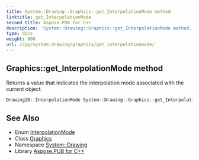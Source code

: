 ```yaml
---
title: System::Drawing::Graphics::get_InterpolationMode method
linktitle: get_InterpolationMode
second_title: Aspose.PUB for C++
description: 'System::Drawing::Graphics::get_InterpolationMode method. Returns a value that indicates the interpolation mode associated with the current object in C++.'
type: docs
weight: 800
url: /cpp/system.drawing/graphics/get_interpolationmode/
---
```

## Graphics::get_InterpolationMode method


Returns a value that indicates the interpolation mode associated with the current object.

```cpp
Drawing2D::InterpolationMode System::Drawing::Graphics::get_InterpolationMode()
```

## See Also

* Enum [InterpolationMode](../../../system.drawing.drawing2d/interpolationmode/)
* Class [Graphics](../)
* Namespace [System::Drawing](../../)
* Library [Aspose.PUB for C++](../../../)
